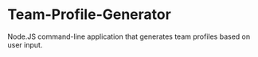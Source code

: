 # Team-Profile-Generator
Node.JS command-line application that generates team profiles based on user input.
